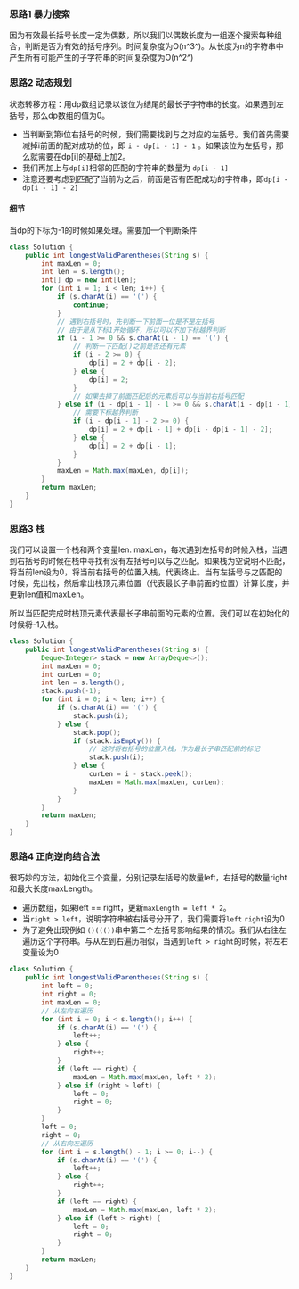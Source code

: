 ### 思路1 暴力搜索

因为有效最长括号长度一定为偶数，所以我们以偶数长度为一组逐个搜索每种组合，判断是否为有效的括号序列。时间复杂度为O(n^3^)。从长度为n的字符串中产生所有可能产生的子字符串的时间复杂度为O(n^2^)

### 思路2 动态规划

状态转移方程：用dp数组记录以该位为结尾的最长子字符串的长度。如果遇到左括号，那么dp数组的值为0。

- 当判断到第i位右括号的时候，我们需要找到与之对应的左括号。我们首先需要减掉i前面的配对成功的位，即 `i - dp[i - 1] - 1` 。如果该位为左括号，那么就需要在dp[i]的基础上加2。
- 我们再加上与`dp[i]`相邻的匹配的字符串的数量为 `dp[i - 1]`
- 注意还要考虑到匹配了当前为之后，前面是否有匹配成功的字符串，即`dp[i - dp[i - 1] - 2]`

#### 细节

当dp的下标为-1的时候如果处理。需要加一个判断条件

```java
class Solution {
    public int longestValidParentheses(String s) {
        int maxLen = 0;
        int len = s.length();
        int[] dp = new int[len];
        for (int i = 1; i < len; i++) {
            if (s.charAt(i) == '(') {
                continue;
            }
            // 遇到右括号时，先判断一下前面一位是不是左括号
            // 由于是从下标1开始循环，所以可以不加下标越界判断
            if (i - 1 >= 0 && s.charAt(i - 1) == '(') {
                // 判断一下匹配()之前是否还有元素
                if (i - 2 >= 0) {
                    dp[i] = 2 + dp[i - 2];
                } else {
                    dp[i] = 2;
                }
                // 如果去掉了前面匹配后的元素后可以与当前右括号匹配
            } else if (i - dp[i - 1] - 1 >= 0 && s.charAt(i - dp[i - 1] - 1) == '(') {
                // 需要下标越界判断
                if (i - dp[i - 1] - 2 >= 0) {
                    dp[i] = 2 + dp[i - 1] + dp[i - dp[i - 1] - 2];
                } else {
                    dp[i] = 2 + dp[i - 1];
                }
            }
            maxLen = Math.max(maxLen, dp[i]);
        }
        return maxLen;
    }
}
```

### 思路3 栈

我们可以设置一个栈和两个变量len.  maxLen，每次遇到左括号的时候入栈，当遇到右括号的时候在栈中寻找有没有左括号可以与之匹配。如果栈为空说明不匹配，将当前len设为0，将当前右括号的位置入栈，代表终止。当有左括号与之匹配的时候，先出栈，然后拿出栈顶元素位置（代表最长子串前面的位置）计算长度，并更新len值和maxLen。

所以当匹配完成时栈顶元素代表最长子串前面的元素的位置。我们可以在初始化的时候将-1入栈。

```java
class Solution {
    public int longestValidParentheses(String s) {
        Deque<Integer> stack = new ArrayDeque<>();
        int maxLen = 0;
        int curLen = 0;
        int len = s.length();
        stack.push(-1);
        for (int i = 0; i < len; i++) {
            if (s.charAt(i) == '(') {
                stack.push(i);
            } else {
                stack.pop();
                if (stack.isEmpty()) {
                    // 这时将右括号的位置入栈，作为最长子串匹配前的标记
                    stack.push(i);
                } else {
                    curLen = i - stack.peek();
                    maxLen = Math.max(maxLen, curLen);
                }
            }
        }
        return maxLen;
    }
}
```

### 思路4 正向逆向结合法

很巧妙的方法，初始化三个变量，分别记录左括号的数量left，右括号的数量right和最大长度maxLength。

- 遍历数组，如果left == right，更新`maxLength = left * 2`。
- 当`right > left`，说明字符串被右括号分开了，我们需要将`left` `right`设为0
- 为了避免出现例如 `()((())`串中第二个左括号影响结果的情况。我们从右往左遍历这个字符串。与从左到右遍历相似，当遇到`left > right`的时候，将左右变量设为0

```java
class Solution {
    public int longestValidParentheses(String s) {
        int left = 0;
        int right = 0;
        int maxLen = 0;
        // 从左向右遍历
        for (int i = 0; i < s.length(); i++) {
            if (s.charAt(i) == '(') {
                left++;
            } else {
                right++;
            }
            if (left == right) {
                maxLen = Math.max(maxLen, left * 2);
            } else if (right > left) {
                left = 0;
                right = 0;
            }
        }
        left = 0;
        right = 0;
        // 从右向左遍历
        for (int i = s.length() - 1; i >= 0; i--) {
            if (s.charAt(i) == '(') {
                left++;
            } else {
                right++;
            }
            if (left == right) {
                maxLen = Math.max(maxLen, left * 2);
            } else if (left > right) {
                left = 0;
                right = 0;
            }
        }
        return maxLen;
    }
}
```

